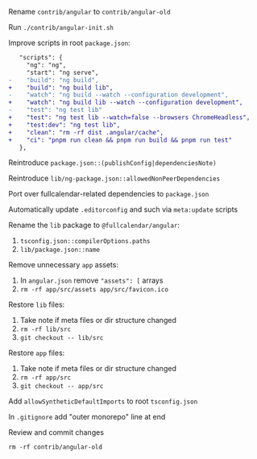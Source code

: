 
Rename `contrib/angular` to `contrib/angular-old`

Run `./contrib/angular-init.sh`

Improve scripts in root `package.json`:

```diff
   "scripts": {
     "ng": "ng",
     "start": "ng serve",
-    "build": "ng build",
+    "build": "ng build lib",
-    "watch": "ng build --watch --configuration development",
+    "watch": "ng build lib --watch --configuration development",
-    "test": "ng test lib"
+    "test": "ng test lib --watch=false --browsers ChromeHeadless",
+    "test:dev": "ng test lib",
+    "clean": "rm -rf dist .angular/cache",
+    "ci": "pnpm run clean && pnpm run build && pnpm run test"
   },
```

Reintroduce `package.json::(publishConfig|dependenciesNote)`

Reintroduce `lib/ng-package.json::allowedNonPeerDependencies`

Port over fullcalendar-related dependencies to `package.json`

Automatically update `.editorconfig` and such via `meta:update` scripts

Rename the `lib` package to `@fullcalendar/angular`:

1. `tsconfig.json::compilerOptions.paths`
2. `lib/package.json::name`

Remove unnecessary `app` assets:

1. In `angular.json` remove `"assets": [` arrays
2. `rm -rf app/src/assets app/src/favicon.ico`

Restore `lib` files:

1. Take note if meta files or dir structure changed
2. `rm -rf lib/src`
3. `git checkout -- lib/src`

Restore `app` files:

1. Take note if meta files or dir structure changed
2. `rm -rf app/src`
3. `git checkout -- app/src`

Add `allowSyntheticDefaultImports` to root `tsconfig.json`

In `.gitignore` add "outer monorepo" line at end

Review and commit changes

`rm -rf contrib/angular-old`
